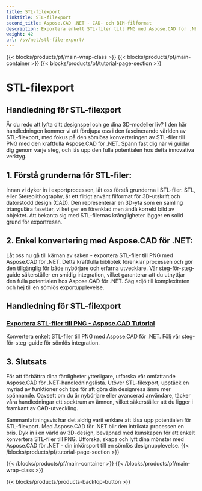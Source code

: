 ```yaml
---
title: STL-filexport
linktitle: STL-filexport
second_title: Aspose.CAD .NET - CAD- och BIM-filformat
description: Exportera enkelt STL-filer till PNG med Aspose.CAD för .NET. Vår steg-för-steg-guide säkerställer sömlös integration. Lär dig genom Aspose.CAD för .NET tutorials.
weight: 42
url: /sv/net/stl-file-export/
---
```


{{< blocks/products/pf/main-wrap-class >}}
{{< blocks/products/pf/main-container >}}
{{< blocks/products/pf/tutorial-page-section >}}

# STL-filexport


## Handledning för STL-filexport

Är du redo att lyfta ditt designspel och ge dina 3D-modeller liv? I den här handledningen kommer vi att fördjupa oss i den fascinerande världen av STL-filexport, med fokus på den sömlösa konverteringen av STL-filer till PNG med den kraftfulla Aspose.CAD för .NET. Spänn fast dig när vi guidar dig genom varje steg, och lås upp den fulla potentialen hos detta innovativa verktyg.

## 1. Förstå grunderna för STL-filer:

Innan vi dyker in i exportprocessen, låt oss förstå grunderna i STL-filer. STL, eller Stereolithography, är ett flitigt använt filformat för 3D-utskrift och datorstödd design (CAD). Den representerar en 3D-yta som en samling triangulära fasetter, vilket ger en förenklad men ändå korrekt bild av objektet. Att bekanta sig med STL-filernas krångligheter lägger en solid grund för exportresan.

## 2. Enkel konvertering med Aspose.CAD för .NET:

Låt oss nu gå till kärnan av saken - exportera STL-filer till PNG med Aspose.CAD för .NET. Detta kraftfulla bibliotek förenklar processen och gör den tillgänglig för både nybörjare och erfarna utvecklare. Vår steg-för-steg-guide säkerställer en smidig integration, vilket garanterar att du utnyttjar den fulla potentialen hos Aspose.CAD för .NET. Säg adjö till komplexiteten och hej till en sömlös exportupplevelse.

## Handledning för STL-filexport
### [Exportera STL-filer till PNG - Aspose.CAD Tutorial](./exporting-stl-files-to-png/)
Konvertera enkelt STL-filer till PNG med Aspose.CAD för .NET. Följ vår steg-för-steg-guide för sömlös integration.

## 3. Slutsats

För att förbättra dina färdigheter ytterligare, utforska vår omfattande Aspose.CAD för .NET-handledningslista. Utöver STL-filexport, upptäck en myriad av funktioner och tips för att göra din designresa ännu mer spännande. Oavsett om du är nybörjare eller avancerad användare, täcker våra handledningar ett spektrum av ämnen, vilket säkerställer att du ligger i framkant av CAD-utveckling.

Sammanfattningsvis har det aldrig varit enklare att låsa upp potentialen för STL-filexport. Med Aspose.CAD för .NET blir den intrikata processen en bris. Dyk in i en värld av 3D-design, beväpnad med kunskapen för att enkelt konvertera STL-filer till PNG. Utforska, skapa och lyft dina mönster med Aspose.CAD för .NET - din inkörsport till en sömlös designupplevelse.
{{< /blocks/products/pf/tutorial-page-section >}}

{{< /blocks/products/pf/main-container >}}
{{< /blocks/products/pf/main-wrap-class >}}

{{< blocks/products/products-backtop-button >}}
